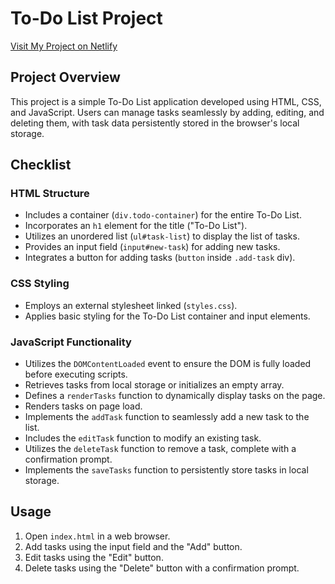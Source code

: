 # To-Do List Project

[Visit My Project on Netlify](https://nenorvalls-to-do-list.netlify.app/)

## Project Overview

This project is a simple To-Do List application developed using HTML, CSS, and JavaScript. Users can manage tasks seamlessly by adding, editing, and deleting them, with task data persistently stored in the browser's local storage.

## Checklist

### HTML Structure

- Includes a container (`div.todo-container`) for the entire To-Do List.
- Incorporates an `h1` element for the title ("To-Do List").
- Utilizes an unordered list (`ul#task-list`) to display the list of tasks.
- Provides an input field (`input#new-task`) for adding new tasks.
- Integrates a button for adding tasks (`button` inside `.add-task` div).

### CSS Styling

- Employs an external stylesheet linked (`styles.css`).
- Applies basic styling for the To-Do List container and input elements.

### JavaScript Functionality

- Utilizes the `DOMContentLoaded` event to ensure the DOM is fully loaded before executing scripts.
- Retrieves tasks from local storage or initializes an empty array.
- Defines a `renderTasks` function to dynamically display tasks on the page.
- Renders tasks on page load.
- Implements the `addTask` function to seamlessly add a new task to the list.
- Includes the `editTask` function to modify an existing task.
- Utilizes the `deleteTask` function to remove a task, complete with a confirmation prompt.
- Implements the `saveTasks` function to persistently store tasks in local storage.

## Usage

1. Open `index.html` in a web browser.
2. Add tasks using the input field and the "Add" button.
3. Edit tasks using the "Edit" button.
4. Delete tasks using the "Delete" button with a confirmation prompt.
